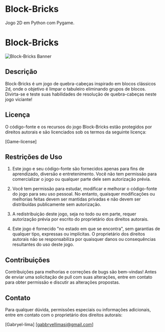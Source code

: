 # Block-Bricks
Jogo 2D em Python com Pygame.

# Block-Bricks

![Block-Bricks Banner](assets/logo.ico)

## Descrição

Block-Bricks é um jogo de quebra-cabeças inspirado em blocos clássicos 2d, onde o objetivo é limpar o tabuleiro eliminando grupos de blocos. Divirta-se e teste suas habilidades de resolução de quebra-cabeças neste jogo viciante!

## Licença

O código-fonte e os recursos do jogo Block-Bricks estão protegidos por direitos autorais e são licenciados sob os termos da seguinte licença:

[Game-license]

## Restrições de Uso

1. Este jogo e seu código-fonte são fornecidos apenas para fins de aprendizado, diversão e entretenimento. Você não tem permissão para comercializar o jogo ou qualquer parte dele sem autorização prévia.

2. Você tem permissão para estudar, modificar e melhorar o código-fonte do jogo para seu uso pessoal. No entanto, quaisquer modificações ou melhorias feitas devem ser mantidas privadas e não devem ser distribuídas publicamente sem autorização.

3. A redistribuição deste jogo, seja no todo ou em parte, requer autorização prévia por escrito do proprietário dos direitos autorais.

4. Este jogo é fornecido "no estado em que se encontra", sem garantias de qualquer tipo, expressas ou implícitas. O proprietário dos direitos autorais não se responsabiliza por quaisquer danos ou consequências resultantes do uso deste jogo.

## Contribuições

Contribuições para melhorias e correções de bugs são bem-vindas! Antes de enviar uma solicitação de pull com suas alterações, entre em contato para obter permissão e discutir as alterações propostas.

## Contato

Para qualquer dúvida, permissões especiais ou informações adicionais, entre em contato com o proprietário dos direitos autorais:

[Gabryel-lima]
[gabbryellimasi@gmail.com]

